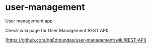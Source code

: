 user-management
===============

User management app

Check wiki page for User Management REST API:

[https://github.com/ngEdmundas/user-management/wiki/REST-API]

